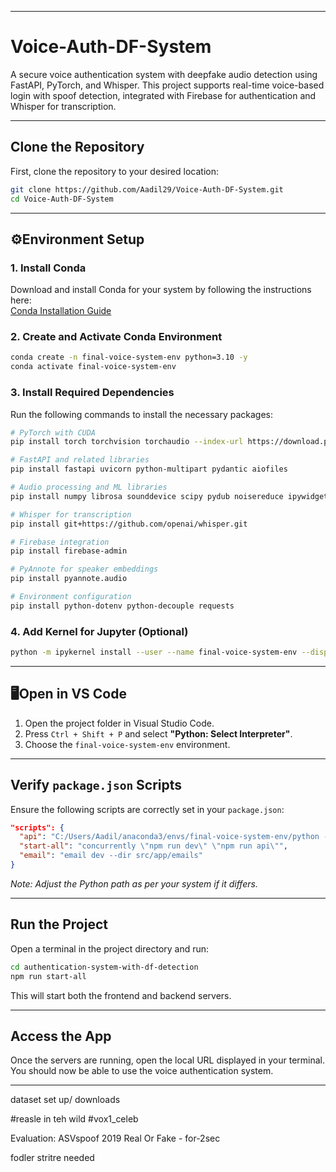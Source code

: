 
---

# Voice-Auth-DF-System

A secure voice authentication system with deepfake audio detection using FastAPI, PyTorch, and Whisper. This project supports real-time voice-based login with spoof detection, integrated with Firebase for authentication and Whisper for transcription.

---

## Clone the Repository

First, clone the repository to your desired location:

```bash
git clone https://github.com/Aadil29/Voice-Auth-DF-System.git
cd Voice-Auth-DF-System
```

---

## ⚙Environment Setup

### 1. Install Conda

Download and install Conda for your system by following the instructions here:  
[Conda Installation Guide](https://docs.conda.io/projects/conda/en/latest/user-guide/install/index.html)

### 2. Create and Activate Conda Environment

```bash
conda create -n final-voice-system-env python=3.10 -y
conda activate final-voice-system-env
```

### 3. Install Required Dependencies

Run the following commands to install the necessary packages:

```bash
# PyTorch with CUDA
pip install torch torchvision torchaudio --index-url https://download.pytorch.org/whl/cu121

# FastAPI and related libraries
pip install fastapi uvicorn python-multipart pydantic aiofiles

# Audio processing and ML libraries
pip install numpy librosa sounddevice scipy pydub noisereduce ipywidgets

# Whisper for transcription
pip install git+https://github.com/openai/whisper.git

# Firebase integration
pip install firebase-admin

# PyAnnote for speaker embeddings
pip install pyannote.audio

# Environment configuration
pip install python-dotenv python-decouple requests
```

### 4. Add Kernel for Jupyter (Optional)

```bash
python -m ipykernel install --user --name final-voice-system-env --display-name "Python (final-voice-system-env)"
```

---

## 🖥Open in VS Code

1. Open the project folder in Visual Studio Code.
2. Press `Ctrl + Shift + P` and select **"Python: Select Interpreter"**.
3. Choose the `final-voice-system-env` environment.

---

## Verify `package.json` Scripts

Ensure the following scripts are correctly set in your `package.json`:

```json
"scripts": {
  "api": "C:/Users/Aadil/anaconda3/envs/final-voice-system-env/python -m uvicorn src.main:app --reload",
  "start-all": "concurrently \"npm run dev\" \"npm run api\"",
  "email": "email dev --dir src/app/emails"
}
```

*Note: Adjust the Python path as per your system if it differs.*

---

## Run the Project

Open a terminal in the project directory and run:

```bash
cd authentication-system-with-df-detection
npm run start-all
```

This will start both the frontend and backend servers.

---

## Access the App

Once the servers are running, open the local URL displayed in your terminal. You should now be able to use the voice authentication system.

---



dataset set up/ downloads

#reasle in teh wild
#vox1_celeb

Evaluation:
ASVspoof 2019
Real Or Fake - for-2sec

fodler stritre needed
